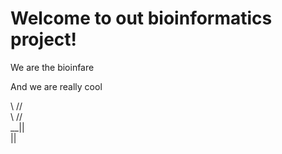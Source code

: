 # Welcome to out bioinformatics project!
We are the bioinfare

And we are really cool

\\    // <br />
 \\  // <br />
 __|| <br />
   || <br />
   
